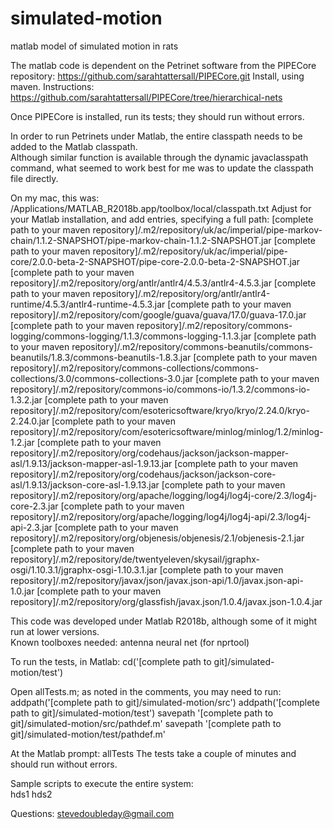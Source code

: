 # simulated-motion
matlab model of simulated motion in rats 

The matlab code is dependent on the Petrinet software from the PIPECore repository:
https://github.com/sarahtattersall/PIPECore.git
Install, using maven.  Instructions:
https://github.com/sarahtattersall/PIPECore/tree/hierarchical-nets

Once PIPECore is installed, run its tests; they should run without errors.  

In order to run Petrinets under Matlab, the entire classpath needs to be added to the Matlab classpath.  
Although similar function is available through the dynamic javaclasspath command,
what seemed to work best for me was to update the classpath file directly.  

On my mac, this was:
/Applications/MATLAB_R2018b.app/toolbox/local/classpath.txt 
Adjust for your Matlab installation, and add entries, specifying a full path: 
[complete path to your maven repository]/.m2/repository/uk/ac/imperial/pipe-markov-chain/1.1.2-SNAPSHOT/pipe-markov-chain-1.1.2-SNAPSHOT.jar
[complete path to your maven repository]/.m2/repository/uk/ac/imperial/pipe-core/2.0.0-beta-2-SNAPSHOT/pipe-core-2.0.0-beta-2-SNAPSHOT.jar
[complete path to your maven repository]/.m2/repository/org/antlr/antlr4/4.5.3/antlr4-4.5.3.jar
[complete path to your maven repository]/.m2/repository/org/antlr/antlr4-runtime/4.5.3/antlr4-runtime-4.5.3.jar
[complete path to your maven repository]/.m2/repository/com/google/guava/guava/17.0/guava-17.0.jar
[complete path to your maven repository]/.m2/repository/commons-logging/commons-logging/1.1.3/commons-logging-1.1.3.jar
[complete path to your maven repository]/.m2/repository/commons-beanutils/commons-beanutils/1.8.3/commons-beanutils-1.8.3.jar
[complete path to your maven repository]/.m2/repository/commons-collections/commons-collections/3.0/commons-collections-3.0.jar
[complete path to your maven repository]/.m2/repository/commons-io/commons-io/1.3.2/commons-io-1.3.2.jar
[complete path to your maven repository]/.m2/repository/com/esotericsoftware/kryo/kryo/2.24.0/kryo-2.24.0.jar
[complete path to your maven repository]/.m2/repository/com/esotericsoftware/minlog/minlog/1.2/minlog-1.2.jar
[complete path to your maven repository]/.m2/repository/org/codehaus/jackson/jackson-mapper-asl/1.9.13/jackson-mapper-asl-1.9.13.jar
[complete path to your maven repository]/.m2/repository/org/codehaus/jackson/jackson-core-asl/1.9.13/jackson-core-asl-1.9.13.jar
[complete path to your maven repository]/.m2/repository/org/apache/logging/log4j/log4j-core/2.3/log4j-core-2.3.jar
[complete path to your maven repository]/.m2/repository/org/apache/logging/log4j/log4j-api/2.3/log4j-api-2.3.jar
[complete path to your maven repository]/.m2/repository/org/objenesis/objenesis/2.1/objenesis-2.1.jar
[complete path to your maven repository]/.m2/repository/de/twentyeleven/skysail/jgraphx-osgi/1.10.3.1/jgraphx-osgi-1.10.3.1.jar
[complete path to your maven repository]/.m2/repository/javax/json/javax.json-api/1.0/javax.json-api-1.0.jar
[complete path to your maven repository]/.m2/repository/org/glassfish/javax.json/1.0.4/javax.json-1.0.4.jar

This code was developed under Matlab R2018b, although some of it might run at lower versions.  
Known toolboxes needed:
antenna
neural net (for nprtool)

To run the tests, in Matlab:
cd('[complete path to git]/simulated-motion/test')

Open allTests.m; as noted in the comments, you may need to run: 
 addpath('[complete path to git]/simulated-motion/src')
 addpath('[complete path to git]/simulated-motion/test')
 savepath '[complete path to git]/simulated-motion/src/pathdef.m'
 savepath '[complete path to git]/simulated-motion/test/pathdef.m'

At the Matlab prompt:
 allTests
The tests take a couple of minutes and should run without errors. 

Sample scripts to execute the entire system:  
hds1
hds2

Questions:  stevedoubleday@gmail.com
